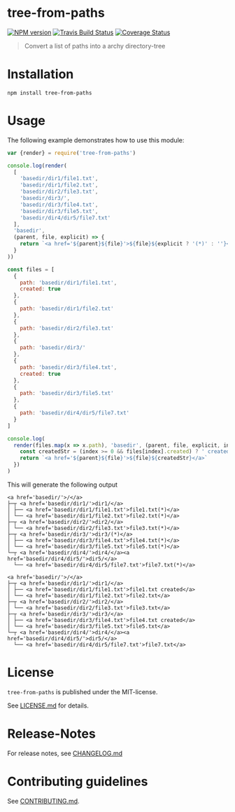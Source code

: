 # tree-from-paths 

[![NPM version](https://img.shields.io/npm/v/tree-from-paths.svg)](https://npmjs.com/package/tree-from-paths)
[![Travis Build Status](https://travis-ci.org/nknapp/tree-from-paths.svg?branch=master)](https://travis-ci.org/nknapp/tree-from-paths)
[![Coverage Status](https://img.shields.io/coveralls/nknapp/tree-from-paths.svg)](https://coveralls.io/r/nknapp/tree-from-paths)

> Convert a list of paths into a archy directory-tree


# Installation

```
npm install tree-from-paths
```

 
# Usage

The following example demonstrates how to use this module:

```js
var {render} = require('tree-from-paths')

console.log(render(
  [
    'basedir/dir1/file1.txt',
    'basedir/dir1/file2.txt',
    'basedir/dir2/file3.txt',
    'basedir/dir3/',
    'basedir/dir3/file4.txt',
    'basedir/dir3/file5.txt',
    'basedir/dir4/dir5/file7.txt'
  ],
  'basedir',
  (parent, file, explicit) => {
    return `<a href='${parent}${file}'>${file}${explicit ? '(*)' : ''}</a>`
  }
))

const files = [
  {
    path: 'basedir/dir1/file1.txt',
    created: true
  },
  {
    path: 'basedir/dir1/file2.txt'
  },
  {
    path: 'basedir/dir2/file3.txt'
  },
  {
    path: 'basedir/dir3/'
  },
  {
    path: 'basedir/dir3/file4.txt',
    created: true
  },
  {
    path: 'basedir/dir3/file5.txt'
  },
  {
    path: 'basedir/dir4/dir5/file7.txt'
  }
]

console.log(
  render(files.map(x => x.path), 'basedir', (parent, file, explicit, index) => {
    const createdStr = (index >= 0 && files[index].created) ? ' created' : ''
    return `<a href='${parent}${file}'>${file}${createdStr}</a>`
  })
)
```

This will generate the following output

```
<a href='basedir/'>/</a>
├─┬ <a href='basedir/dir1/'>dir1/</a>
│ ├── <a href='basedir/dir1/file1.txt'>file1.txt(*)</a>
│ └── <a href='basedir/dir1/file2.txt'>file2.txt(*)</a>
├─┬ <a href='basedir/dir2/'>dir2/</a>
│ └── <a href='basedir/dir2/file3.txt'>file3.txt(*)</a>
├─┬ <a href='basedir/dir3/'>dir3/(*)</a>
│ ├── <a href='basedir/dir3/file4.txt'>file4.txt(*)</a>
│ └── <a href='basedir/dir3/file5.txt'>file5.txt(*)</a>
└─┬ <a href='basedir/dir4/'>dir4/</a><a href='basedir/dir4/dir5/'>dir5/</a>
  └── <a href='basedir/dir4/dir5/file7.txt'>file7.txt(*)</a>

<a href='basedir/'>/</a>
├─┬ <a href='basedir/dir1/'>dir1/</a>
│ ├── <a href='basedir/dir1/file1.txt'>file1.txt created</a>
│ └── <a href='basedir/dir1/file2.txt'>file2.txt</a>
├─┬ <a href='basedir/dir2/'>dir2/</a>
│ └── <a href='basedir/dir2/file3.txt'>file3.txt</a>
├─┬ <a href='basedir/dir3/'>dir3/</a>
│ ├── <a href='basedir/dir3/file4.txt'>file4.txt created</a>
│ └── <a href='basedir/dir3/file5.txt'>file5.txt</a>
└─┬ <a href='basedir/dir4/'>dir4/</a><a href='basedir/dir4/dir5/'>dir5/</a>
  └── <a href='basedir/dir4/dir5/file7.txt'>file7.txt</a>
```



# License

`tree-from-paths` is published under the MIT-license.

See [LICENSE.md](LICENSE.md) for details.


# Release-Notes
 
For release notes, see [CHANGELOG.md](CHANGELOG.md)
 
# Contributing guidelines

See [CONTRIBUTING.md](CONTRIBUTING.md).